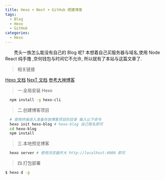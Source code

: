 ```yaml
---
title: Hexo + Next + GitHub 搭建博客
tags:
  - Blog
  - Hexo
  - GitHub
categories:
  - Hexo
---
```


&emsp;&emsp;秃头一族怎么能没有自己的 Blog 呢? 本想着自己买服务器与域名,使用 Node React 纯手撸 ,奈何钱包与时间它不允许, 所以就有了本站与这篇文章了.

> 相关链接

[Hexo 文档](https://hexo.io/)
[NexT 文档](https://theme-next.iissnan.com/)
[参考大神博客](https://cuiqingcai.com/7625.html)

> 一.全局安装 Hexo

```bash
  npm install -g hexo-cli
```

> 二.创建博客项目

```bash
  # 使用终端进入准备存放博客项目的目录 输入以下命令
  hexo init hexo-blog # hexo-blog 自己取名即可
  cd hexo-blog
  npm install
```

> 三.本地预览博客

```bash
  hexo server # 使用浏览器开大 http://localhost:4000 即可
```

> 四.打包部署

```bash
$ hexo d -g
```
